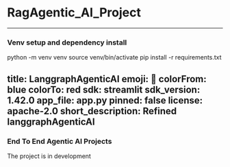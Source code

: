 # RagAgentic_AI_Project

---
### Venv setup and dependency install
python -m venv venv 
source venv/bin/activate
pip install -r requirements.txt


















title: LanggraphAgenticAI
emoji: 🐨
colorFrom: blue
colorTo: red
sdk: streamlit
sdk_version: 1.42.0
app_file: app.py
pinned: false
license: apache-2.0
short_description: Refined langgraphAgenticAI
---

### End To End Agentic AI Projects

The project is in development

